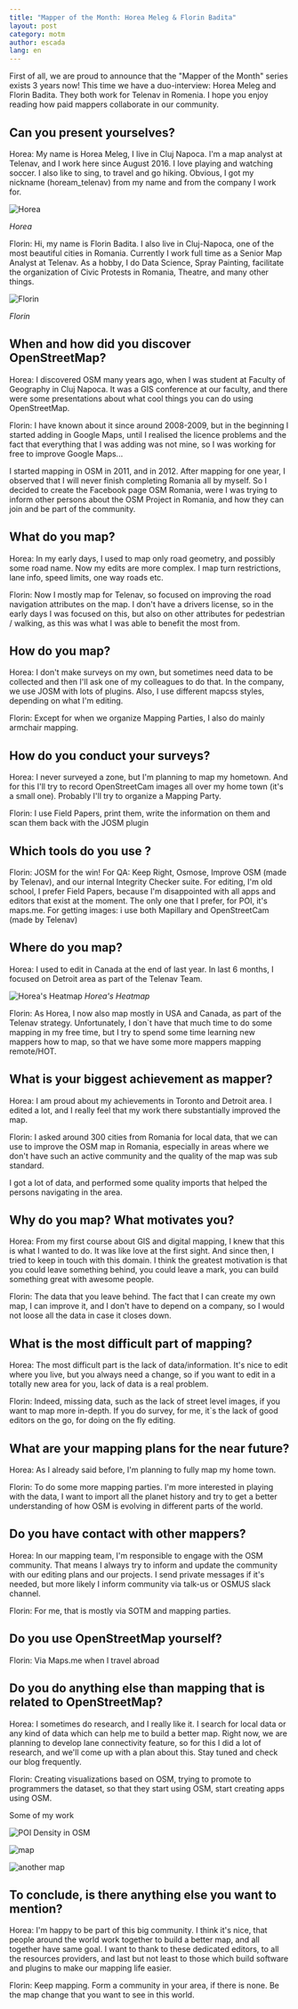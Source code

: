 ```yaml
---
title: "Mapper of the Month: Horea Meleg & Florin Badita"
layout: post
category: motm
author: escada
lang: en
---
```


First of all, we are proud to announce that the "Mapper of the Month" series exists 3 years now!
This time we have a duo-interview: Horea Meleg and Florin Badita. They both work for Telenav in Romenia. I hope you enjoy reading how paid mappers collaborate in our community.

## Can you present yourselves?
Horea: My name is Horea Meleg, I live in Cluj Napoca. I'm a map analyst at Telenav, and I work here since August 2016. I love playing and watching soccer. I also like to sing, to travel and go hiking. Obvious, I got my nickname (hoream_telenav) from my name and from the company I work for.

![Horea](https://photos.smugmug.com/OSM/Screenshots/Mapper-in-the-Spotlight/Horea-Florin/i-ZLx99zH/0/793f118a/L/1451311_878771192165725_6572949533461042750_n-L.jpg)

*Horea*

Florin: Hi, my name is Florin Badita.
I also live in Cluj-Napoca, one of the most beautiful cities in Romania.
Currently I work full time as a Senior Map Analyst at Telenav.
As a hobby, I do Data Science, Spray Painting, facilitate the organization of Civic Protests in Romania, Theatre, and many other things.

![Florin](https://pbs.twimg.com/profile_images/2734227526/07a1e0ca8249dd5195cd6532882fdef7_400x400.jpeg)

*Florin*

## When and how did you discover OpenStreetMap?
Horea: I discovered OSM many years ago, when I was student at Faculty of Geography in Cluj Napoca. It was a GIS conference at our faculty, and there were some presentations about what cool things you can do using OpenStreetMap.

Florin: I have known about it since around 2008-2009, but in the beginning I started adding in Google Maps, until I realised the licence problems and the fact that everything that I was adding was not mine, so I was working for free to improve Google Maps...

I started mapping in OSM in 2011, and in 2012. After mapping for one year,  I observed that I will never finish completing Romania all by myself.  So I decided to create the Facebook page OSM Romania, were I was trying to inform other persons about the OSM Project in Romania, and how they can join and be part of the community.

## What do you map?
Horea: In my early days, I used to map only road geometry, and possibly some road name. Now my edits are more complex. I map turn restrictions, lane info, speed limits, one way roads etc.

Florin: Now I mostly map for Telenav, so focused on improving the road navigation attributes on the map.
I don't have a drivers license, so in the early days I was focused on this, but also on other attributes for pedestrian / walking, as this was what I was able to benefit the most from.

## How do you map?
Horea: I don't make surveys on my own, but sometimes need data to be collected and then I'll ask one of my colleagues to do that. In the company, we use JOSM with lots of plugins. Also, I use different mapcss styles, depending on what I'm editing.

Florin: Except for when we organize Mapping Parties, I also do mainly armchair mapping.

## How do you conduct your surveys?
Horea: I never surveyed a zone, but I'm planning to map my hometown. And for this I'll try to record OpenStreetCam images all over my home town (it's a small one). Probably I'll try to organize a Mapping Party.

Florin: I use Field Papers, print them, write the information on them and scan them back with the JOSM plugin

##  Which tools do you use ?

Florin: JOSM for the win!
For QA: Keep Right, Osmose, Improve OSM (made by Telenav), and our internal Integrity Checker suite.
For editing, I'm old school, I prefer Field Papers, because I'm disappointed with all apps and editors that exist at the moment. The only one that I prefer, for POI, it's maps.me.
For getting images: i use both Mapillary and OpenStreetCam (made by Telenav)

## Where do you map?
Horea: I used to edit in Canada at the end of last year. In last 6 months, I focused on Detroit area as part of the Telenav Team.

![Horea's Heatmap](https://photos.smugmug.com/OSM/Screenshots/Mapper-in-the-Spotlight/Horea-Florin/i-KjJ2pPB/0/4bdd8e68/XL/Horea%20Meleg%20heatmap-XL.jpg)
*Horea's Heatmap*

Florin: As Horea, I now also map mostly in USA and Canada, as part of the Telenav strategy. Unfortunately, I don`t have that much time to do some mapping in my free time, but I try to spend some time learning new mappers how to map, so that we have some more mappers mapping remote/HOT.

## What is your biggest achievement as mapper?
Horea: I am proud about my achievements in Toronto and Detroit area. I edited a lot, and I really feel that my work there substantially improved the map.

Florin: I asked around 300 cities from Romania for local data, that we can use to improve the OSM map in Romania, especially in areas where we don't have such an active community and the quality of the map was sub standard.

I got a lot of data, and performed some quality imports that helped the persons navigating in the area.

## Why do you map? What motivates you?
Horea: From my first course about GIS and digital mapping, I knew that this is what I wanted to do. It was like love at the first sight. And since then, I tried to keep in touch with this domain. I think the greatest motivation is that you could leave something behind, you could leave a mark, you can build something great with awesome people.

Florin: The data that you leave behind. The fact that I can create my own map, I can improve it, and I don't have to depend on a company, so I would not loose all the data in case it  closes down.

## What is the most difficult part of mapping?
Horea: The most difficult part is the lack of data/information. It's nice to edit where you live, but you always need a change, so if you want to edit in a totally new area for you, lack of data is a real problem.

Florin: Indeed, missing data, such as the lack of street level images, if you want to map more in-depth.
If you do survey, for me, it`s the lack of good editors on the go, for doing on the fly editing.

## What are your mapping plans for the near future?
Horea: As I already said before, I'm planning to fully map my home town.

Florin: To do some more mapping parties.
I'm more interested in playing with the data, I want to import all the planet history and try to get a better understanding of how OSM is evolving in different parts of the world.

## Do you have contact with other mappers?
Horea: In our mapping team, I'm responsible to engage with the OSM community. That means I always try to inform and update the community with our editing plans and our projects. I send private messages if it's needed, but more likely I inform community via talk-us or OSMUS slack channel.

Florin: For me, that is mostly via SOTM and mapping parties.

## Do you use OpenStreetMap yourself?

Florin: Via Maps.me when I travel abroad

## Do you do anything else than mapping that is related to OpenStreetMap?
Horea: I sometimes do research, and I really like it. I search for local data or any kind of data which can help me to build a better map. Right now, we are planning to develop lane connectivity feature, so for this I did a lot of research, and we'll come up with a plan about this. Stay tuned and check our blog frequently.

Florin: Creating visualizations based on OSM, trying to promote to programmers  the dataset, so that they start using OSM, start creating apps using OSM.

Some of my work

![POI Density in OSM](https://photos.smugmug.com/OSM/Screenshots/Mapper-in-the-Spotlight/Horea-Florin/i-dFXKsHw/0/a4fd9fe1/X3/yqiAMmP%20-%20Imgur-X3.png)

![map](https://photos.smugmug.com/OSM/Screenshots/Mapper-in-the-Spotlight/Horea-Florin/i-TBx5WZN/0/64dbf0b1/X3/QfMR2tr%20-%20Imgur-X3.jpg)

![another map](https://photos.smugmug.com/OSM/Screenshots/Mapper-in-the-Spotlight/Horea-Florin/i-JSs3dDb/0/4b8f681f/XL/coperta-harta-1024x688-XL.png)

## To conclude, is there anything else you want to mention?
Horea: I'm happy to be part of this big community. I think it's nice, that people around the world work together to build a better map, and all together have same goal. I want to thank to these dedicated editors, to all the resources providers, and last but not least to those which build software and plugins to make our mapping life easier.

Florin: Keep mapping.
Form a community in your area, if there is none.
Be the map change that you want to see in this world.
